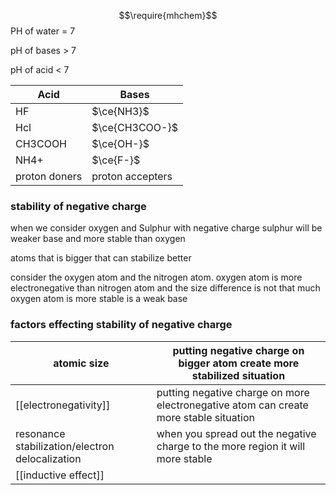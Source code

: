 
$$\require{mhchem}$$
PH of water = 7

pH of bases > 7

pH of acid < 7



| Acid          | Bases            |
| ------------- | ---------------- |
| HF            | $\ce{NH3}$       |
| Hcl           | $\ce{CH3COO-}$   |
| CH3COOH       | $\ce{OH-}$       |
| NH4+          | $\ce{F-}$        |
| proton doners | proton accepters |

### stability of negative charge 


when we consider oxygen and Sulphur with negative charge sulphur will be weaker base and more stable than oxygen


atoms that is bigger that can stabilize better

consider the oxygen atom and the nitrogen atom. oxygen atom is more electronegative than nitrogen atom and the size difference is not that much oxygen atom is more stable is a weak base

### factors effecting stability of negative charge


| atomic size                                     | putting negative charge on bigger atom create more stabilized situation               |
| ----------------------------------------------- | ------------------------------------------------------------------------------------- |
| [[electronegativity]]                           | putting negative charge on more electronegative atom can create more stable situation |
| resonance stabilization/electron delocalization | when you spread out the negative charge to the more region it will more stable        |
| [[inductive effect]]                            |                                                                                       |










